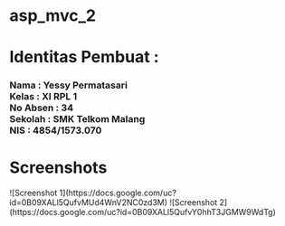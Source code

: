 # asp_mvc_2
<h1>Identitas Pembuat : </h1>
<h3>Nama      : Yessy Permatasari
<br>Kelas     : XI RPL 1
<br>No Absen  : 34
<br>Sekolah   : SMK Telkom Malang
<br>NIS       : 4854/1573.070 </h3>
<h1>Screenshots</h1>
![Screenshot 1](https://docs.google.com/uc?id=0B09XALl5QufvMUd4WnV2NC0zd3M)
![Screenshot 2](https://docs.google.com/uc?id=0B09XALl5QufvY0hhT3JGMW9WdTg)
